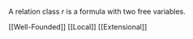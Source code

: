 A relation class $r$ is a formula with two free variables.

[[Well-Founded]]
[[Local]]
[[Extensional]]